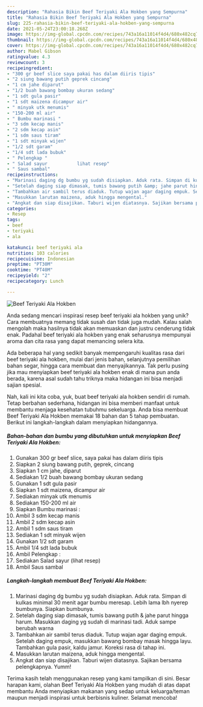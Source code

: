 ```yaml
---
description: "Rahasia Bikin Beef Teriyaki Ala Hokben yang Sempurna"
title: "Rahasia Bikin Beef Teriyaki Ala Hokben yang Sempurna"
slug: 225-rahasia-bikin-beef-teriyaki-ala-hokben-yang-sempurna
date: 2021-05-24T23:00:18.268Z
image: https://img-global.cpcdn.com/recipes/743a16a11014f4d4/680x482cq70/beef-teriyaki-ala-hokben-foto-resep-utama.jpg
thumbnail: https://img-global.cpcdn.com/recipes/743a16a11014f4d4/680x482cq70/beef-teriyaki-ala-hokben-foto-resep-utama.jpg
cover: https://img-global.cpcdn.com/recipes/743a16a11014f4d4/680x482cq70/beef-teriyaki-ala-hokben-foto-resep-utama.jpg
author: Mabel Gibson
ratingvalue: 4.3
reviewcount: 3
recipeingredient:
- "300 gr beef slice saya pakai has dalam diiris tipis"
- "2 siung bawang putih geprek cincang"
- "1 cm jahe diparut"
- "1/2 buah bawang bombay ukuran sedang"
- "1 sdt gula pasir"
- "1 sdt maizena dicampur air"
- " minyak utk menumis"
- "150-200 ml air"
- " Bumbu marinasi "
- "3 sdm kecap manis"
- "2 sdm kecap asin"
- "1 sdm saus tiram"
- "1 sdt minyak wijen"
- "1/2 sdt garam"
- "1/4 sdt lada bubuk"
- " Pelengkap "
- " Salad sayur           lihat resep"
- " Saus sambal"
recipeinstructions:
- "Marinasi daging dg bumbu yg sudah disiapkan. Aduk rata. Simpan di kulkas minimal 30 menit agar bumbu meresap. Lebih lama lbh nyerep bumbunya. Siapkan bumbunya."
- "Setelah daging siap dimasak, tumis bawang putih &amp; jahe parut hingga harum. Masukkan daging yg sudah di marinasi tadi. Aduk sampe berubah warna"
- "Tambahkan air sambil terus diaduk. Tutup wajan agar daging empuk. Setelah daging empuk, masukkan bawang bombay masak hingga layu. Tambahkan gula pasir, kaldu jamur. Koreksi rasa di tahap ini."
- "Masukkan larutan maizena, aduk hingga mengental."
- "Angkat dan siap disajikan. Taburi wijen diatasnya. Sajikan bersama pelengkapnya. Yumm!"
categories:
- Resep
tags:
- beef
- teriyaki
- ala

katakunci: beef teriyaki ala 
nutrition: 103 calories
recipecuisine: Indonesian
preptime: "PT30M"
cooktime: "PT40M"
recipeyield: "2"
recipecategory: Lunch

---
```



![Beef Teriyaki Ala Hokben](https://img-global.cpcdn.com/recipes/743a16a11014f4d4/680x482cq70/beef-teriyaki-ala-hokben-foto-resep-utama.jpg)

Anda sedang mencari inspirasi resep beef teriyaki ala hokben yang unik? Cara membuatnya memang tidak susah dan tidak juga mudah. Kalau salah mengolah maka hasilnya tidak akan memuaskan dan justru cenderung tidak enak. Padahal beef teriyaki ala hokben yang enak seharusnya mempunyai aroma dan cita rasa yang dapat memancing selera kita.

Ada beberapa hal yang sedikit banyak mempengaruhi kualitas rasa dari beef teriyaki ala hokben, mulai dari jenis bahan, selanjutnya pemilihan bahan segar, hingga cara membuat dan menyajikannya. Tak perlu pusing jika mau menyiapkan beef teriyaki ala hokben enak di mana pun anda berada, karena asal sudah tahu triknya maka hidangan ini bisa menjadi sajian spesial.




Nah, kali ini kita coba, yuk, buat beef teriyaki ala hokben sendiri di rumah. Tetap berbahan sederhana, hidangan ini bisa memberi manfaat untuk membantu menjaga kesehatan tubuhmu sekeluarga. Anda bisa membuat Beef Teriyaki Ala Hokben memakai 18 bahan dan 5 tahap pembuatan. Berikut ini langkah-langkah dalam menyiapkan hidangannya.

<!--inarticleads1-->

##### Bahan-bahan dan bumbu yang dibutuhkan untuk menyiapkan Beef Teriyaki Ala Hokben:

1. Gunakan 300 gr beef slice, saya pakai has dalam diiris tipis
1. Siapkan 2 siung bawang putih, geprek, cincang
1. Siapkan 1 cm jahe, diparut
1. Sediakan 1/2 buah bawang bombay ukuran sedang
1. Gunakan 1 sdt gula pasir
1. Siapkan 1 sdt maizena, dicampur air
1. Sediakan  minyak utk menumis
1. Sediakan 150-200 ml air
1. Siapkan  Bumbu marinasi :
1. Ambil 3 sdm kecap manis
1. Ambil 2 sdm kecap asin
1. Ambil 1 sdm saus tiram
1. Sediakan 1 sdt minyak wijen
1. Gunakan 1/2 sdt garam
1. Ambil 1/4 sdt lada bubuk
1. Ambil  Pelengkap :
1. Sediakan  Salad sayur           (lihat resep)
1. Ambil  Saus sambal




<!--inarticleads2-->

##### Langkah-langkah membuat Beef Teriyaki Ala Hokben:

1. Marinasi daging dg bumbu yg sudah disiapkan. Aduk rata. Simpan di kulkas minimal 30 menit agar bumbu meresap. Lebih lama lbh nyerep bumbunya. Siapkan bumbunya.
1. Setelah daging siap dimasak, tumis bawang putih &amp; jahe parut hingga harum. Masukkan daging yg sudah di marinasi tadi. Aduk sampe berubah warna
1. Tambahkan air sambil terus diaduk. Tutup wajan agar daging empuk. Setelah daging empuk, masukkan bawang bombay masak hingga layu. Tambahkan gula pasir, kaldu jamur. Koreksi rasa di tahap ini.
1. Masukkan larutan maizena, aduk hingga mengental.
1. Angkat dan siap disajikan. Taburi wijen diatasnya. Sajikan bersama pelengkapnya. Yumm!




Terima kasih telah menggunakan resep yang kami tampilkan di sini. Besar harapan kami, olahan Beef Teriyaki Ala Hokben yang mudah di atas dapat membantu Anda menyiapkan makanan yang sedap untuk keluarga/teman maupun menjadi inspirasi untuk berbisnis kuliner. Selamat mencoba!
